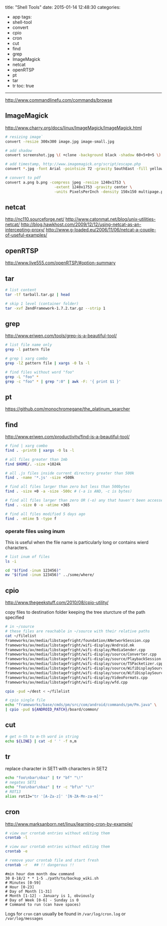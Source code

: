 title: "Shell Tools"
date: 2015-01-14 12:48:30
categories:
- app
tags:
- shell-tool
- convert
- cpio
- cron
- cut
- find
- grep
- ImageMagick
- netcat
- openRTSP
- pt
- tar
- tr
toc: true
---

http://www.commandlinefu.com/commands/browse

## ImageMagick

http://www.charry.org/docs/linux/ImageMagick/ImageMagick.html

```sh
# resizing image`
convert -resize 300x300 image.jpg image-small.jpg

# add shadow
convert screenshot.jpg \( +clone -background black -shadow 60×5+0+5 \) +swap -background white -layers merge +repage shadow.jpg

# add timestamp, http://www.imagemagick.org/script/escape.php
convert *.jpg -font Arial -pointsize 72 -gravity SouthEast -fill yellow -annotate +100+100 %[exif:datetime] output-%d.jpg

# convert to pdf
convert a.png b.png -compress jpeg -resize 1240x1753 \
                      -extent 1240x1753 -gravity center \
                      -units PixelsPerInch -density 150x150 multipage.pdf
```

## netcat

http://nc110.sourceforge.net/
http://www.catonmat.net/blog/unix-utilities-netcat/
http://blog.hawkhost.com/2009/12/12/using-netcat-as-an-intercepting-proxy/
http://www.g-loaded.eu/2006/11/06/netcat-a-couple-of-useful-examples/

## openRTSP

http://www.live555.com/openRTSP/#option-summary

## tar

```sh
# list content
tar -tf tarball.tar.gz | head

# skip 1 level (container folder)
tar -xvf ZendFramework-1.7.2.tar.gz --strip 1
```

## grep

http://www.eriwen.com/tools/grep-is-a-beautiful-tool/

```sh
# list file name only
grep -l pattern file

# grep | xarg combo
grep -lZ pattern file | xargs -0 ls -l

# find files without word "foo"
grep -L "foo" *
grep -c "foo" * | grep ":0" | awk -F: '{ print $1 }'
```

## pt

https://github.com/monochromegane/the_platinum_searcher

## find

http://www.eriwen.com/productivity/find-is-a-beautiful-tool/

```sh
# find | xarg combo
find . -print0 | xargs -0 ls -l

# all files greater than 1mb
find $HOME/. -size +1024k 

# all .js files inside current directory greater than 500k
find . -name '*.js' -size +500k 

# find all files larger than zero but less than 500bytes
find . -size +0 -a -size -500c # (-a is AND, -c is bytes) 

# find all files larger than zero OR (-o) any that haven't been accessed in over a year
find . -size 0 -o -atime +365

# find all files modified 5 days ago
find . -mtime 5 -type f
```

### operate files using inum

This is useful when the file name is particularly long or contains wierd characters.

```sh
# list inum of files
ls -i

cd "$(find -inum 123456)"
mv "$(find -inum 123456)" ../some/where/
```

## cpio

http://www.thegeekstuff.com/2010/08/cpio-utility/

copy files to destination folder keeping the tree sturcture of the path specified 

```sh
# in ~/source
# these files are reachable in ~/source with their relative paths
cat ~/filelist
frameworks/av/media/libstagefright/foundation/ANetworkSession.cpp
frameworks/av/media/libstagefright/wifi-display/Android.mk
frameworks/av/media/libstagefright/wifi-display/MediaSender.cpp
frameworks/av/media/libstagefright/wifi-display/source/Converter.cpp
frameworks/av/media/libstagefright/wifi-display/source/PlaybackSession.cpp
frameworks/av/media/libstagefright/wifi-display/source/TSPacketizer.cpp
frameworks/av/media/libstagefright/wifi-display/source/WifiDisplaySource.cpp
frameworks/av/media/libstagefright/wifi-display/source/WifiDisplaySource.h
frameworks/av/media/libstagefright/wifi-display/VideoFormats.cpp
frameworks/av/media/libstagefright/wifi-display/wfd.cpp

cpio -pud ~/dest < ~/filelist

# cpio single file
echo "frameworks/base/cmds/pm/src/com/android/commands/pm/Pm.java" \
| cpio -pud ${ANDROID_PATCH}/board/common/
```

## cut

```sh
# get n-th to m-th word in string
echo ${LINE} | cat -d ' ' -f n,m
```

## tr

replace character in SET1 with characters in SET2

```sh
echo "foo\nbar\nbaz" | tr "bf" "\!"
# negates SET1
echo "foo\nbar\nbaz" | tr -c "bf\n" "\!"
# ROT13
alias rot13="tr '[A-Za-z]' '[N-ZA-Mn-za-m]'"
```

## cron

http://www.marksanborn.net/linux/learning-cron-by-example/

```sh
# view our crontab entries without editing them
crontab -l

# view our crontab entries without editing them
crontab -e

# remove your crontab file and start fresh
crontab -r   ## !! dangerous !!
```

```
#min hour dom month dow command
30 8-18/2 * * 1-5 ./path/to/backup_wiki.sh
# Minutes [0-59]
# Hour [0-23]
# Day of Month [1-31]
# Month [1-12] - January is 1, obviously
# Day of Week [0-6] - Sunday is 0
# Command to run (can have spaces)
```

Logs for `cron` can usually be found in `/var/log/cron.log` or `/var/log/messages`
